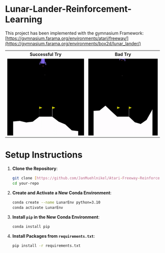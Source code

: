 # Lunar-Lander-Reinforcement-Learning

This project has been implemented with the gymnasium Framework: [https://gymnasium.farama.org/environments/atari/freeway/](https://gymnasium.farama.org/environments/box2d/lunar_lander/)

<table>
  <tr>
    <th>Successful Try</th>
    <th>Bad Try</th>
  </tr>
  <tr>
    <td><img src="data/images/ep_100.gif" alt="Successful Try" width="400" height="250"></td>
    <td><img src="data/images/final.gif" alt="Bad Try" width="400" height="250"></td>
  </tr>
</table>

# Setup Instructions

1. **Clone the Repository**:
    ```bash
    git clone [https://github.com/JanMuehlnikel/Atari-Freeway-Reinforcement-Learning](https://github.com/JanMuehlnikel/Lunar-Lander-Reinforcement-Learning)
    cd your-repo
    ```

2. **Create and Activate a New Conda Environment**:
    ```bash
    conda create --name LunarEnv python=3.10
    conda activate LunarEnv

3. **Install `pip` in the New Conda Environment**:
    ```bash
    conda install pip
    ```

4. **Install Packages from `requirements.txt`**:
    ```bash
    pip install -r requirements.txt
    ```
